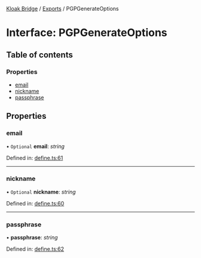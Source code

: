 [Kloak Bridge](../README.md) / [Exports](../modules.md) / PGPGenerateOptions

# Interface: PGPGenerateOptions

## Table of contents

### Properties

- [email](pgpgenerateoptions.md#email)
- [nickname](pgpgenerateoptions.md#nickname)
- [passphrase](pgpgenerateoptions.md#passphrase)

## Properties

### email

• `Optional` **email**: *string*

Defined in: [define.ts:61](https://github.com/CoNET-project/kloak-bridge/blob/89f6f20/src/define.ts#L61)

___

### nickname

• `Optional` **nickname**: *string*

Defined in: [define.ts:60](https://github.com/CoNET-project/kloak-bridge/blob/89f6f20/src/define.ts#L60)

___

### passphrase

• **passphrase**: *string*

Defined in: [define.ts:62](https://github.com/CoNET-project/kloak-bridge/blob/89f6f20/src/define.ts#L62)
